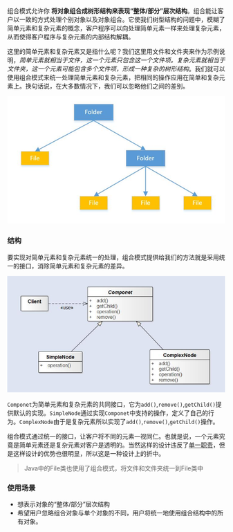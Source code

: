 
组合模式允许你 **将对象组合成树形结构来表现“整体/部分”层次结构**。组合能让客户以一致的方式处理个别对象以及对象组合。它使我们树型结构的问题中，模糊了简单元素和复杂元素的概念，客户程序可以向处理简单元素一样来处理复杂元素，从而使得客户程序与复杂元素的内部结构解耦。

<!--more-->

这里的简单元素和复杂元素又是指什么呢？我们这里用文件和文件夹来作为示例说明，*简单元素就相当于文件，这一个元素只包含这一个文件项。复杂元素就相当于文件夹，这一个元素可能包含多个文件项，形成一种复杂的树形结构*。我们就可以使用组合模式来统一处理简单元素和复杂元素，把相同的操作应用在简单和复杂元素上。换句话说，在大多数情况下，我们可以忽略他们之间的差别。

![](pattern-composite-1.jpg)

### 结构

要实现对简单元素和复杂元素统一的处理，组合模式提供给我们的方法就是采用统一的接口，消除简单元素和复杂元素的差异。

![](pattern-composite-2.jpg)

`Componet`为简单元素和复杂元素的共同接口，它为`add()`,`remove()`,`getChild()`提供默认的实现。`SimpleNode`通过实现`Componet`中支持的操作，定义了自己的行为。`ComplexNode`由于是复杂元素所以实现了`add()`,`remove()`,`getChild()`操作。

组合模式通过统一的接口，让客户将不同的元素一视同仁。也就是说，一个元素究竟是简单元素还是复杂元素对客户是透明的。当然这样的设计违反了[单一职责](https://zh.wikipedia.org/zh/%E5%8D%95%E4%B8%80%E5%8A%9F%E8%83%BD%E5%8E%9F%E5%88%99)，但是这样设计的优势也很明显，所以这是一种设计上的折中。

> Java中的File类也使用了组合模式，将文件和文件夹统一到File类中

### 使用场景

  - 想表示对象的“整体/部分”层次结构
  - 希望用户忽略组合对象与单个对象的不同，用户将统一地使用组合结构中的所有对象。
